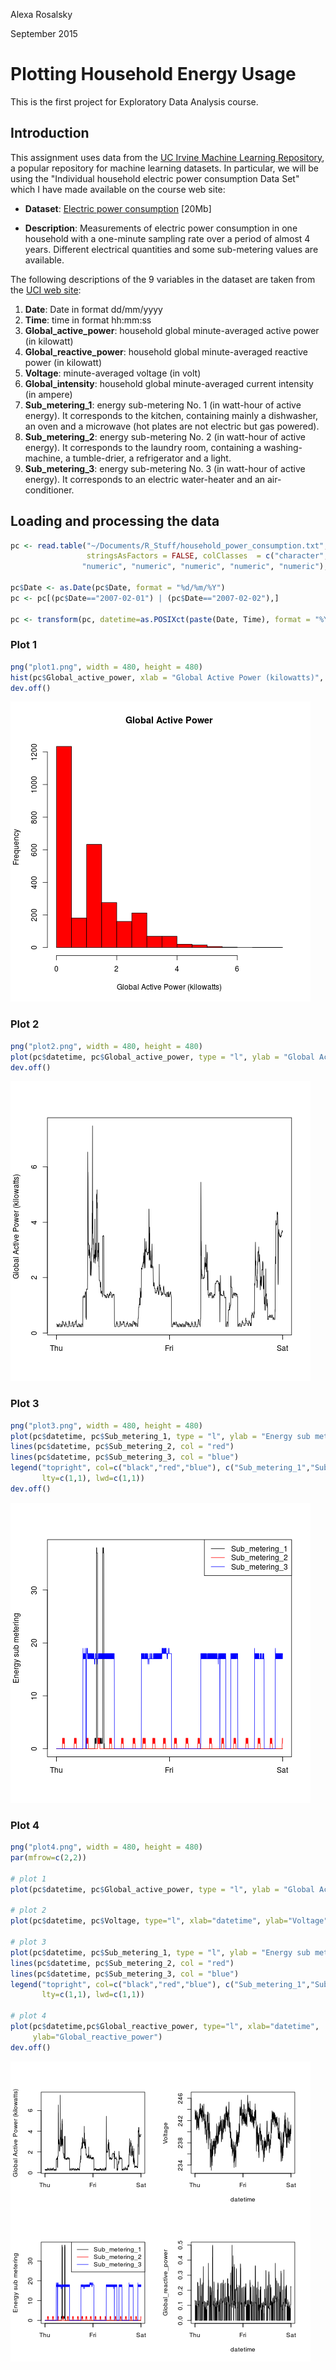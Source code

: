 Alexa Rosalsky 

September 2015

# Plotting Household Energy Usage
This is the first project for Exploratory Data Analysis course.

## Introduction

This assignment uses data from
the <a href="http://archive.ics.uci.edu/ml/">UC Irvine Machine
Learning Repository</a>, a popular repository for machine learning
datasets. In particular, we will be using the "Individual household
electric power consumption Data Set" which I have made available on
the course web site:


* <b>Dataset</b>: <a href="https://d396qusza40orc.cloudfront.net/exdata%2Fdata%2Fhousehold_power_consumption.zip">Electric power consumption</a> [20Mb]

* <b>Description</b>: Measurements of electric power consumption in
one household with a one-minute sampling rate over a period of almost
4 years. Different electrical quantities and some sub-metering values
are available.


The following descriptions of the 9 variables in the dataset are taken
from
the <a href="https://archive.ics.uci.edu/ml/datasets/Individual+household+electric+power+consumption">UCI
web site</a>:

<ol>
<li><b>Date</b>: Date in format dd/mm/yyyy </li>
<li><b>Time</b>: time in format hh:mm:ss </li>
<li><b>Global_active_power</b>: household global minute-averaged active power (in kilowatt) </li>
<li><b>Global_reactive_power</b>: household global minute-averaged reactive power (in kilowatt) </li>
<li><b>Voltage</b>: minute-averaged voltage (in volt) </li>
<li><b>Global_intensity</b>: household global minute-averaged current intensity (in ampere) </li>
<li><b>Sub_metering_1</b>: energy sub-metering No. 1 (in watt-hour of active energy). It corresponds to the kitchen, containing mainly a dishwasher, an oven and a microwave (hot plates are not electric but gas powered). </li>
<li><b>Sub_metering_2</b>: energy sub-metering No. 2 (in watt-hour of active energy). It corresponds to the laundry room, containing a washing-machine, a tumble-drier, a refrigerator and a light. </li>
<li><b>Sub_metering_3</b>: energy sub-metering No. 3 (in watt-hour of active energy). It corresponds to an electric water-heater and an air-conditioner.</li>
</ol>

## Loading and processing the data


```r
pc <- read.table("~/Documents/R_Stuff/household_power_consumption.txt", sep = ";", header = TRUE, 
                 stringsAsFactors = FALSE, colClasses  = c("character", "character", "numeric", "numeric", 
                "numeric", "numeric", "numeric", "numeric", "numeric"), na.strings = "?")

pc$Date <- as.Date(pc$Date, format = "%d/%m/%Y")
pc <- pc[(pc$Date=="2007-02-01") | (pc$Date=="2007-02-02"),]

pc <- transform(pc, datetime=as.POSIXct(paste(Date, Time), format = "%Y-%m-%d %H:%M:%S"))
```


### Plot 1

```r
png("plot1.png", width = 480, height = 480)
hist(pc$Global_active_power, xlab = "Global Active Power (kilowatts)", col = "red", main = "Global Active Power")
dev.off()
```
![plot1](plot1.png)


### Plot 2

```r
png("plot2.png", width = 480, height = 480)
plot(pc$datetime, pc$Global_active_power, type = "l", ylab = "Global Active Power (kilowatts)", xlab = "")
dev.off()
```
![plot2](plot2.png)

### Plot 3

```r
png("plot3.png", width = 480, height = 480)
plot(pc$datetime, pc$Sub_metering_1, type = "l", ylab = "Energy sub metering", xlab = "")
lines(pc$datetime, pc$Sub_metering_2, col = "red")
lines(pc$datetime, pc$Sub_metering_3, col = "blue")
legend("topright", col=c("black","red","blue"), c("Sub_metering_1","Sub_metering_2", "Sub_metering_3"), 
       lty=c(1,1), lwd=c(1,1))
dev.off()
```
![plot3](plot3.png)

### Plot 4

```r
png("plot4.png", width = 480, height = 480)
par(mfrow=c(2,2))

# plot 1
plot(pc$datetime, pc$Global_active_power, type = "l", ylab = "Global Active Power (kilowatts)", xlab = "")

# plot 2
plot(pc$datetime, pc$Voltage, type="l", xlab="datetime", ylab="Voltage")

# plot 3
plot(pc$datetime, pc$Sub_metering_1, type = "l", ylab = "Energy sub metering", xlab = "")
lines(pc$datetime, pc$Sub_metering_2, col = "red")
lines(pc$datetime, pc$Sub_metering_3, col = "blue")
legend("topright", col=c("black","red","blue"), c("Sub_metering_1","Sub_metering_2", "Sub_metering_3"), 
       lty=c(1,1), lwd=c(1,1))

# plot 4
plot(pc$datetime,pc$Global_reactive_power, type="l", xlab="datetime", 
     ylab="Global_reactive_power")
dev.off()
```
![plot4](plot4.png) 
